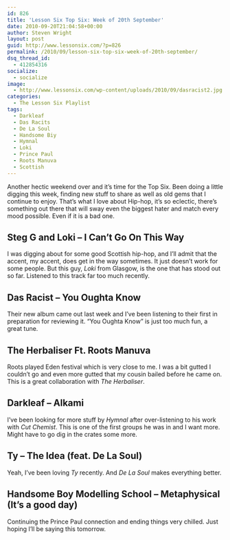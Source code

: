 ```yaml
---
id: 826
title: 'Lesson Six Top Six: Week of 20th September'
date: 2010-09-20T21:04:58+00:00
author: Steven Wright
layout: post
guid: http://www.lessonsix.com/?p=826
permalink: /2010/09/lesson-six-top-six-week-of-20th-september/
dsq_thread_id:
  - 412854316
socialize:
  - socialize
image:
  - http://www.lessonsix.com/wp-content/uploads/2010/09/dasracist2.jpg
categories:
  - The Lesson Six Playlist
tags:
  - Darkleaf
  - Das Racits
  - De La Soul
  - Handsome Biy
  - Hymnal
  - Loki
  - Prince Paul
  - Roots Manuva
  - Scottish
---
```

Another hectic weekend over and it&#8217;s time for the Top Six. Been doing a little digging this week, finding new stuff to share as well as old gems that I continue to enjoy. That&#8217;s what I love about Hip-hop, it&#8217;s so eclectic, there&#8217;s something out there that will sway even the biggest hater and match every mood possible. Even if it is a bad one.

<!--more-->

## Steg G and Loki &#8211; I Can&#8217;t Go On This Way

I was digging about for some good Scottish hip-hop, and I&#8217;ll admit that the accent, my accent, does get in the way sometimes. It just doesn&#8217;t work for some people. But this guy, _Loki_ from Glasgow, is the one that has stood out so far. Listened to this track far too much recently.



## Das Racist &#8211; You Oughta Know

Their new album came out last week and I&#8217;ve been listening to their first in preparation for reviewing it. &#8220;You Oughta Know&#8221; is just too much fun, a great tune.
  


## The Herbaliser Ft. Roots Manuva

Roots played Eden festival which is very close to me. I was a bit gutted I couldn&#8217;t go and even more gutted that my cousin bailed before he came on. This is a great collaboration with _The Herbaliser_.
  


## Darkleaf &#8211; Alkami

I&#8217;ve been looking for more stuff by _Hymnal_ after over-listening to his work with _Cut Chemist_. This is one of the first groups he was in and I want more. Might have to go dig in the crates some more.
  


## Ty &#8211; The Idea (feat. De La Soul)

Yeah, I&#8217;ve been loving _Ty_ recently. And _De La Soul_ makes everything better.
  


## Handsome Boy Modelling School &#8211; Metaphysical (It&#8217;s a good day)

Continuing the Prince Paul connection and ending things very chilled. Just hoping I&#8217;ll be saying this tomorrow.